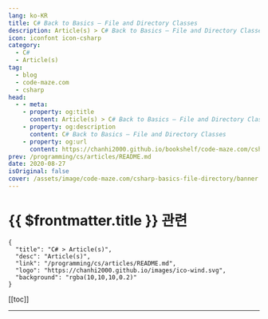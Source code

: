 ```yaml
---
lang: ko-KR
title: C# Back to Basics – File and Directory Classes
description: Article(s) > C# Back to Basics – File and Directory Classes
icon: iconfont icon-csharp
category: 
  - C#
  - Article(s)
tag: 
  - blog
  - code-maze.com
  - csharp
head:  
  - - meta:
    - property: og:title
      content: Article(s) > C# Back to Basics – File and Directory Classes
    - property: og:description
      content: C# Back to Basics – File and Directory Classes
    - property: og:url
      content: https://chanhi2000.github.io/bookshelf/code-maze.com/csharp-basics-file-directory.html
prev: /programming/cs/articles/README.md
date: 2020-08-27
isOriginal: false
cover: /assets/image/code-maze.com/csharp-basics-file-directory/banner.png
---
```


# {{ $frontmatter.title }} 관련

```component VPCard
{
  "title": "C# > Article(s)",
  "desc": "Article(s)",
  "link": "/programming/cs/articles/README.md",
  "logo": "https://chanhi2000.github.io/images/ico-wind.svg",
  "background": "rgba(10,10,10,0.2)"
}
```

[[toc]]

---

<SiteInfo
  name="C# Back to Basics – File and Directory Classes"
  desc="Find out how to work with files by using File and Directory classes. Furthermore, learn about their methods and how to use them as well."
  url="https://code-maze.com/csharp-basics-file-directory/"
  logo="/assets/image/code-maze.com/favicon.png"
  preview="/assets/image/code-maze.com/csharp-basics-file-directory/banner.png"/>

<!-- TODO: 작성 -->

